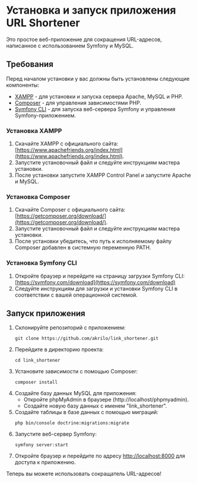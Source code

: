 # Установка и запуск приложения URL Shortener

Это простое веб-приложение для сокращения URL-адресов, написанное с использованием Symfony и MySQL.

## Требования

Перед началом установки у вас должны быть установлены следующие компоненты:

- [XAMPP](https://www.apachefriends.org/index.html) - для установки и запуска сервера Apache, MySQL и PHP.
- [Composer](https://getcomposer.org/download/) - для управления зависимостями PHP.
- [Symfony CLI](https://symfony.com/download) - для запуска веб-сервера Symfony и управления Symfony-приложением.

### Установка XAMPP

1. Скачайте XAMPP с официального сайта: [https://www.apachefriends.org/index.html](https://www.apachefriends.org/index.html).
2. Запустите установочный файл и следуйте инструкциям мастера установки.
3. После установки запустите XAMPP Control Panel и запустите Apache и MySQL.

### Установка Composer

1. Скачайте Composer с официального сайта: [https://getcomposer.org/download/](https://getcomposer.org/download/).
2. Запустите установочный файл и следуйте инструкциям мастера установки.
3. После установки убедитесь, что путь к исполняемому файлу Composer добавлен в системную переменную PATH.

### Установка Symfony CLI

1. Откройте браузер и перейдите на страницу загрузки Symfony CLI: [https://symfony.com/download](https://symfony.com/download)
2. Следуйте инструкциям для загрузки и установки Symfony CLI в соответствии с вашей операционной системой.

## Запуск приложения

1. Склонируйте репозиторий с приложением:
    ```
    git clone https://github.com/akrilo/link_shortener.git
    ```
2. Перейдите в директорию проекта:
    ```
    cd link_shortener
    ```
3. Установите зависимости с помощью Composer:
    ```
    composer install
    ```
4. Создайте базу данных MySQL для приложения:
    - Откройте phpMyAdmin в браузере (http://localhost/phpmyadmin).
    - Создайте новую базу данных с именем "link_shortener".
5. Создайте таблицы в базе данных с помощью миграций:
    ```
    php bin/console doctrine:migrations:migrate
    ```
6. Запустите веб-сервер Symfony:
    ```
    symfony server:start
    ```
7. Откройте браузер и перейдите по адресу [http://localhost:8000](http://localhost:8000) для доступа к приложению.

Теперь вы можете использовать сокращатель URL-адресов!
